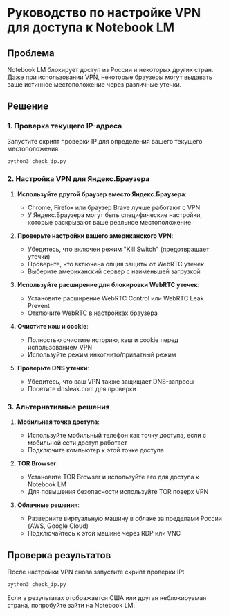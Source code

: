 # Руководство по настройке VPN для доступа к Notebook LM

## Проблема
Notebook LM блокирует доступ из России и некоторых других стран. Даже при использовании VPN, некоторые браузеры могут выдавать ваше истинное местоположение через различные утечки.

## Решение

### 1. Проверка текущего IP-адреса

Запустите скрипт проверки IP для определения вашего текущего местоположения:

```bash
python3 check_ip.py
```

### 2. Настройка VPN для Яндекс.Браузера

1. **Используйте другой браузер вместо Яндекс.Браузера**:
   - Chrome, Firefox или браузер Brave лучше работают с VPN
   - У Яндекс.Браузера могут быть специфические настройки, которые раскрывают ваше реальное местоположение

2. **Проверьте настройки вашего американского VPN**:
   - Убедитесь, что включен режим "Kill Switch" (предотвращает утечки)
   - Проверьте, что включена опция защиты от WebRTC утечек
   - Выберите американский сервер с наименьшей загрузкой

3. **Используйте расширение для блокировки WebRTC утечек**:
   - Установите расширение WebRTC Control или WebRTC Leak Prevent
   - Отключите WebRTC в настройках браузера

4. **Очистите кэш и cookie**:
   - Полностью очистите историю, кэш и cookie перед использованием VPN
   - Используйте режим инкогнито/приватный режим

5. **Проверьте DNS утечки**:
   - Убедитесь, что ваш VPN также защищает DNS-запросы
   - Посетите dnsleak.com для проверки

### 3. Альтернативные решения

1. **Мобильная точка доступа**:
   - Используйте мобильный телефон как точку доступа, если с мобильной сети доступ работает
   - Подключите компьютер к этой точке доступа

2. **TOR Browser**:
   - Установите TOR Browser и используйте его для доступа к Notebook LM
   - Для повышения безопасности используйте TOR поверх VPN

3. **Облачные решения**:
   - Разверните виртуальную машину в облаке за пределами России (AWS, Google Cloud)
   - Подключайтесь к этой машине через RDP или VNC

## Проверка результатов

После настройки VPN снова запустите скрипт проверки IP:

```bash
python3 check_ip.py
```

Если в результатах отображается США или другая неблокируемая страна, попробуйте зайти на Notebook LM. 